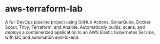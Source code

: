 # aws-terraform-lab
A full DevOps pipeline project using GitHub Actions, SonarQube, Docker Scout, Trivy, Terraform, and Ansible. Automatically builds, scans, and deploys a containerized application to an AWS Elastic Kubernetes Service, with IaC and automation end-to-end.
